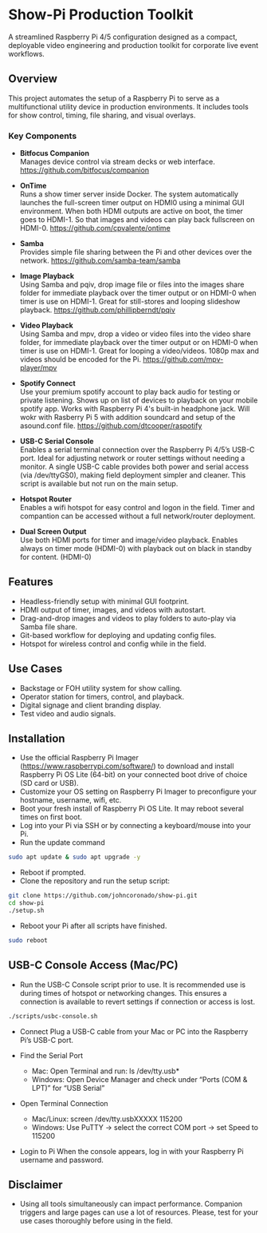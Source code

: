 # Show-Pi Production Toolkit

A streamlined Raspberry Pi 4/5 configuration designed as a compact, deployable video engineering and production toolkit for corporate live event workflows.

## Overview

This project automates the setup of a Raspberry Pi to serve as a multifunctional utility device in production environments. It includes tools for show control, timing, file sharing, and visual overlays.

### Key Components

- **Bitfocus Companion**  
  Manages device control via stream decks or web interface. https://github.com/bitfocus/companion

- **OnTime**  
  Runs a show timer server inside Docker. The system automatically launches the full-screen timer output on HDMI0 using a minimal GUI environment. When both HDMI outputs are active on boot, the timer goes to HDMI-1. So that images and videos can play back fullscreen on HDMI-0.  https://github.com/cpvalente/ontime

- **Samba**  
  Provides simple file sharing between the Pi and other devices over the network. https://github.com/samba-team/samba

- **Image Playback**   
  Using Samba and pqiv, drop image file or files into the images share folder for immediate playback over the timer output or on HDMI-0 when timer is use on HDMI-1. Great for still-stores and looping slideshow playback. https://github.com/phillipberndt/pqiv

- **Video Playback**   
  Using Samba and mpv, drop a video or video files into the video share folder, for immediate playback over the timer output or on HDMI-0 when timer is use on HDMI-1. Great for looping a video/videos. 1080p max and videos should be encoded for the Pi. https://github.com/mpv-player/mpv

- **Spotify Connect**  
  Use your premium spotify account to play back audio for testing or private listening. Shows up on list of devices to playback on your mobile spotify app. Works with Raspberry Pi 4's built-in headphone jack. Will wokr with Rasberry Pi 5 with addition soundcard and setup of the asound.conf file. https://github.com/dtcooper/raspotify

- **USB-C Serial Console**  
  Enables a serial terminal connection over the Raspberry Pi 4/5’s USB-C port. Ideal for adjusting network or router settings without needing a monitor. A single USB-C cable provides both power and serial access (via /dev/ttyGS0), making field deployment simpler and cleaner. This script is available but not run on the main setup. 

- **Hotspot Router**  
  Enables a wifi hotspot for easy control and logon in the field. Timer and compantion can be accessed without a full network/router deployment.

- **Dual Screen Output**  
  Use both HDMI ports for timer and image/video playback. Enables always on timer mode (HDMI-0) with playback out on black in standby for content. (HDMI-0)

## Features

- Headless-friendly setup with minimal GUI footprint.
- HDMI output of timer, images, and videos with autostart.
- Drag-and-drop images and videos to play folders to auto-play via Samba file share. 
- Git-based workflow for deploying and updating config files.
- Hotspot for wireless control and config while in the field.

## Use Cases

- Backstage or FOH utility system for show calling.
- Operator station for timers, control, and playback.
- Digital signage and client branding display.
- Test video and audio signals.

## Installation

- Use the official Raspberry Pi Imager (https://www.raspberrypi.com/software/) to download and install Raspberry Pi OS Lite (64-bit) on your connected boot drive of choice (SD card or USB).
- Customize your OS setting on Raspberry Pi Imager to preconfigure your hostname, username, wifi, etc.
- Boot your fresh install of Raspberry Pi OS Lite. It may reboot several times on first boot.
- Log into your Pi via SSH or by connecting a keyboard/mouse into your Pi.
- Run the update command

```bash
sudo apt update & sudo apt upgrade -y
```
- Reboot if prompted.
- Clone the repository and run the setup script:

```bash
git clone https://github.com/johncoronado/show-pi.git
cd show-pi
./setup.sh
```

- Reboot your Pi after all scripts have finished.
```bash
sudo reboot
```

## USB-C Console Access (Mac/PC)
- Run the USB-C Console script prior to use. It is recommended use is during times of hotspot or networking changes. This ensures a connection is available to revert settings if connection or access is lost.
```bash
./scripts/usbc-console.sh
```
- Connect
   Plug a USB-C cable from your Mac or PC into the Raspberry Pi’s USB-C port.

- Find the Serial Port
   - Mac: Open Terminal and run:
     ls /dev/tty.usb*
   - Windows: Open Device Manager and check under “Ports (COM & LPT)” for “USB Serial”

- Open Terminal Connection
   - Mac/Linux:
     screen /dev/tty.usbXXXXX 115200
   - Windows:
     Use PuTTY → select the correct COM port → set Speed to 115200

- Login to Pi
   When the console appears, log in with your Raspberry Pi username and password.


## Disclaimer

- Using all tools simultaneously can impact performance. Companion triggers and large pages can use a lot of resources. Please, test for your use cases thoroughly before using in the field.
